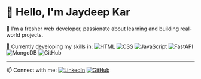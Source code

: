 # 👋 Hello, I'm Jaydeep Kar

🚀 I'm a fresher web developer, passionate about learning and building real-world projects.

🌱 Currently developing my skills in:
![HTML](https://img.shields.io/badge/-HTML5-E34F26?style=flat&logo=html5&logoColor=white)
![CSS](https://img.shields.io/badge/-CSS3-1572B6?style=flat&logo=css3)
![JavaScript](https://img.shields.io/badge/-JavaScript-F7DF1E?style=flat&logo=javascript&logoColor=black)
![FastAPI](https://img.shields.io/badge/-FastAPI-009688?style=flat&logo=fastapi&logoColor=white)
![MongoDB](https://img.shields.io/badge/-MongoDB-47A248?style=flat&logo=mongodb&logoColor=white)
![GitHub](https://img.shields.io/badge/-GitHub-181717?style=flat&logo=github)

---

📫 Connect with me:
[![LinkedIn](https://img.shields.io/badge/LinkedIn-blue?style=flat&logo=linkedin)](https://www.linkedin.com/in/jaydeep-kar-8045b525b/)
[![GitHub](https://img.shields.io/badge/GitHub-black?style=flat&logo=github)](https://github.com/jaydeep127)


